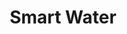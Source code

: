 ---
pid: FS190
title: Smart Water
location_transcription: Festival Pier
zipcode: '60616'
outside_phl: 'Chicago IL '
neighborhood: 
age: '26'
age_range: 20-29
instagram: 
image_file_name: FS_190.jpg
proposal_transcription: 
topic: Environment
topic_summary: '0'
type: Other No Form
keywords_other: 
credit: Jingnan
image_labels: 
twitter: 
facebook: 
permalink: "/monuments/fs190/"
layout: item-page
---